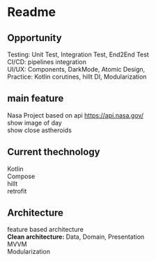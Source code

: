 # Readme


## Opportunity

Testing: Unit Test, Integration Test, End2End Test<br>
CI/CD: pipelines integration<br>
UI/UX: Components, DarkMode, Atomic Design, <br>
Practice: Kotlin corutines, hillt DI, Modularization <br>


## main feature
Nasa Project based on api https://api.nasa.gov/<br> 
show image of day<br>
show close astheroids<br>

## Current thechnology

Kotlin<br>
Compose<br>
hillt<br>
retrofit<br>

## Architecture

feature based architecture<br>
**Clean architecture:** Data, Domain, Presentation<br>
MVVM<br>
Modularization<br>

